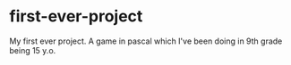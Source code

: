 # first-ever-project
My first ever project. A game in pascal which I've been doing in 9th grade being 15 y.o.
